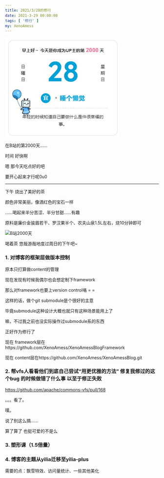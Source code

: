 ```yaml
---
title: 2021/3/28的修行
date: 2021-3-29 00:00:00
tags: [ '修行' ]
my: XenoAmess
---
```


![B站2000天](../resources/20210328修行/B站2000天.png)

在B站的第2000天……

时间 好快啊

嗯 那今天吃点好的吧

要开心起来才行呢0u0

-----

下午 烧出了美好的茶

颜色非常美丽，像酒红色的宝石一样

……喝起来半分苦涩、半分甘甜……有趣

原料是廉价金骏眉若干、罗汉果半个、农夫山泉1.5L左右，烧10分钟即可

![B站2000天](../resources/20210328修行/美好的茶.jpg)

喝着茶 悠哉游哉地度过周日的下午吧~

### 1. 对博客的框架层做版本控制

原本只打算做content的管理

现在发现有时候我偶尔也会想定制下framework

那么对framework也要上version control咯 = =

这样的话，做个git submodule是个很好的主意

毕竟submodule这种设计大概也就只有这种场景能用上了

嘛，不过我之前也没实际操作过submodule系的东西

正好作为修行了

现在 framework层在https://github.com/XenoAmess/XenoAmessBlogFramework

现在 content层在https://github.com/XenoAmess/XenoAmessBlog.git

### 2. 帮vfs人看看他们到底自己尝试“用更优雅的方法” 修复我修过的这个bug 的时候做错了什么事 以至于修正失败

https://github.com/apache/commons-vfs/pull/168

。。。看了。

噗。

说了别这么搞……

算了算了 也挺可爱的不是么

### 3. 塑形课（1.5倍量）

### 4. 博客的主题从yilia迁移至yilia-plus

需要的点：飘雪特效、访问量统计、一些其他美化
